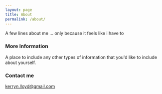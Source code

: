 ```yaml
---
layout: page
title: About
permalink: /about/
---
```


A few lines about me ... only because it feels like i have to 

### More Information

A place to include any other types of information that you'd like to include about yourself.

### Contact me

[kerryn.lloyd@gmail.com](mailto:kerryn.lloyd@gmail.com)